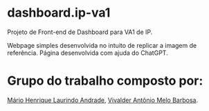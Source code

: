 # dashboard.ip-va1
Projeto de Front-end de Dashboard para VA1 de IP.

Webpage simples desenvolvida no intuito de replicar a imagem de referência.
Página desenvolvida com ajuda do ChatGPT.

# Grupo do trabalho composto por:
[Mário Henrique Laurindo Andrade](https://github.com/Riquinho96),
[Vivalder Antônio Melo Barbosa](https://github.com/vovkhan).
